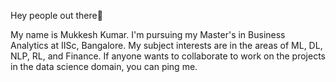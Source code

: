 Hey people out there👋

My name is Mukkesh Kumar. I'm pursuing my Master's in Business Analytics at IISc, Bangalore. My subject interests are in the areas of ML, DL, NLP, RL, and Finance. If anyone wants to collaborate to work on the projects in the data science domain, you can ping me.
<!--
**MukkeshKB/MukkeshKB** is a ✨ _special_ ✨ repository because its `README.md` (this file) appears on your GitHub profile.

Here are some ideas to get you started:

- 🔭 I’m currently working on ...
- 🌱 I’m currently learning ...
- 👯 I’m looking to collaborate on ...
- 🤔 I’m looking for help with ...
- 💬 Ask me about ...
- 📫 How to reach me: ...
- 😄 Pronouns: ...
- ⚡ Fun fact: ...
-->
